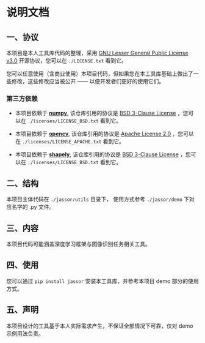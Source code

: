 # 说明文档

## 一、协议

本项目是本人工具库代码的整理，采用 [GNU Lesser General Public License v3.0](https://choosealicense.com/licenses/lgpl-3.0/) 开源协议，您可以在 ```./LICENSE.txt``` 看到它。

您可以任意使用（含商业使用）本项目代码，但如果您在本工具库基础上做出了一些修改，这些修改应当被公开 —— 以便开发者们更好的使用它们。

### 第三方依赖

- 本项目依赖于 [**numpy**](https://github.com/numpy/numpy), 该仓库引用的协议是 [BSD 3-Clause License](https://opensource.org/license/BSD-3-Clause) ，您可以在 ```./licenses/LICENSE_BSD.txt``` 看到它。

- 本项目依赖于 [**opencv**](https://github.com/opencv/opencv), 该仓库引用的协议是 [Apache License 2.0](https://www.apache.org/licenses/LICENSE-2.0) ，您可以在 ```./licenses/LICENSE_APACHE.txt``` 看到它。

- 本项目依赖于 [**shapely**](https://github.com/shapely/shapely), 该仓库引用的协议是 [BSD 3-Clause License](https://opensource.org/license/BSD-3-Clause) ，您可以在 ```./licenses/LICENSE_BSD.txt``` 看到它。

## 二、结构

本项目主体代码在 ```./jassor/utils``` 目录下， 使用方式参考 ```./jassor/demo``` 下对应名字的 .py 文件。

## 三、内容

本项目代码可能涵盖深度学习框架与图像识别任务相关工具。

## 四、使用

您可以通过 ```pip install jassor``` 安装本工具库，并参考本项目 demo 部分的使用方式。

## 五、声明

本项目设计的工具基于本人实际需求产生，不保证全部情况下可靠，仅对 demo 示例用法负责。
